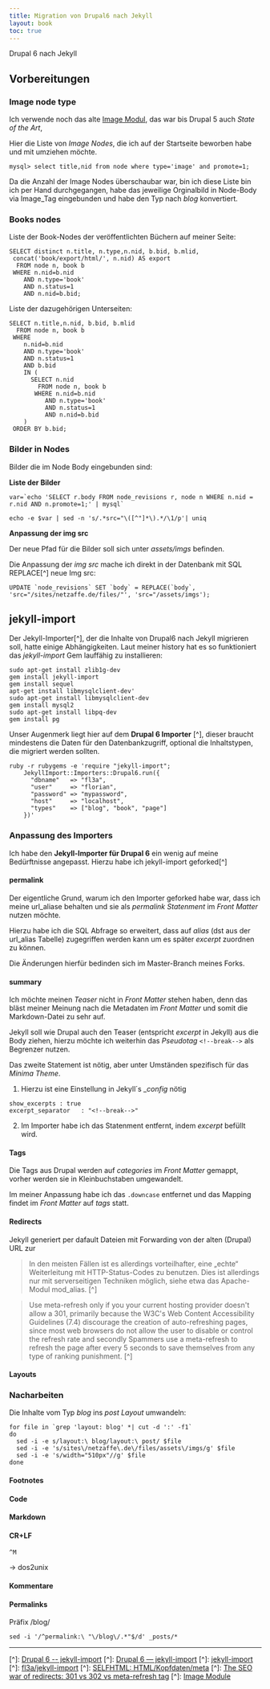 ```yaml
---
title: Migration von Drupal6 nach Jekyll
layout: book
toc: true
---
```


Drupal 6 nach Jekyll
<!--break-->

## Vorbereitungen

### Image node type

Ich verwende noch das alte [Image Modul](), das war bis Drupal 5 auch _State of the Art_, 


Hier die Liste von _Image Nodes_, die ich auf der Startseite beworben habe und mit umziehen möchte. <!--more-->

```
mysql> select title,nid from node where type='image' and promote=1; 

```

Da die Anzahl der Image Nodes überschaubar war, bin ich diese Liste bin ich per Hand durchgegangen,
habe das jeweilige Orginalbild in Node-Body via Image_Tag eingebunden und habe den Typ nach _blog_ konvertiert.

### Books nodes

Liste der Book-Nodes der veröffentlichten Büchern auf meiner Seite:

```
SELECT distinct n.title, n.type,n.nid, b.bid, b.mlid, 
 concat('book/export/html/', n.nid) AS export 
  FROM node n, book b 
 WHERE n.nid=b.nid 
    AND n.type='book' 
    AND n.status=1 
    AND n.nid=b.bid;
```

Liste der dazugehörigen Unterseiten:

```
SELECT n.title,n.nid, b.bid, b.mlid 
  FROM node n, book b 
 WHERE 
    n.nid=b.nid 
    AND n.type='book' 
    AND n.status=1 
    AND b.bid 
    IN (
      SELECT n.nid 
        FROM node n, book b 
       WHERE n.nid=b.nid 
          AND n.type='book' 
          AND n.status=1 
          AND n.nid=b.bid
    ) 
 ORDER BY b.bid;
```

### Bilder in Nodes 

Bilder die im Node Body eingebunden sind:

**Liste der Bilder**


```
var=`echo 'SELECT r.body FROM node_revisions r, node n WHERE n.nid = r.nid AND n.promote=1;' | mysql`              
```

```
echo -e $var | sed -n 's/.*src="\([^"]*\).*/\1/p'| uniq 
```

**Anpassung der img src**

Der neue Pfad für die Bilder soll sich unter _assets/imgs_ befinden.

Die Anpassung der _img src_ mache ich direkt in der Datenbank mit SQL REPLACE[^] neue Img src:

```
UPDATE `node_revisions` SET `body` = REPLACE(`body`, 'src="/sites/netzaffe.de/files/"', 'src="/assets/imgs'); 
```

## jekyll-import

Der Jekyll-Importer[^], der die Inhalte von Drupal6 nach Jekyll migrieren soll, hatte einige Abhängigkeiten.
Laut meiner history hat es so funktioniert das _jekyll-import_ Gem lauffähig zu installieren:

```
sudo apt-get install zlib1g-dev
gem install jekyll-import
gem install sequel
apt-get install libmysqlclient-dev'
sudo apt-get install libmysqlclient-dev
gem install mysql2
sudo apt-get install libpq-dev
gem install pg
```


Unser Augenmerk liegt hier auf dem  **Drupal 6 Importer** [^], dieser braucht mindestens die Daten für den Datenbankzugriff,
optional die Inhaltstypen, die migriert werden sollten.

```
ruby -r rubygems -e 'require "jekyll-import";
    JekyllImport::Importers::Drupal6.run({
      "dbname"   => "fl3a",
      "user"     => "florian",
      "password" => "mypassword",
      "host"     => "localhost",
      "types"    => ["blog", "book", "page"]
    })'
```

### Anpassung des Importers

Ich habe den **Jekyll-Importer für Drupal 6** ein wenig auf meine Bedürftnisse angepasst.
Hierzu habe ich jekyll-ímport geforked[^]

#### permalink

Der eigentliche Grund, warum ich den Importer geforked habe war, dass ich meine url_aliase behalten 
und sie als _permalink Statenment_ im _Front Matter_ nutzen möchte.

Hierzu habe ich die SQL Abfrage so erweitert, dass auf _alias_ (dst aus der url_alias Tabelle) zugegriffen werden kann
um es später _excerpt_ zuordnen zu können.

Die Änderungen hierfür bedinden sich im Master-Branch meines Forks.


#### summary

Ich möchte meinen _Teaser_ nicht in _Front Matter_ stehen haben, denn das bläst meiner Meinung nach
die Metadaten im _Front Matter_ und somit die Markdown-Datei zu sehr auf.

Jekyll soll wie Drupal auch den Teaser (entspricht _excerpt_ in Jekyll) aus die Body ziehen, 
hierzu möchte ich weiterhin das _Pseudotag_ `<!--break-->` als Begrenzer nutzen.

Das zweite Statement ist nötig, aber unter Umständen spezifisch für das _Minima Theme_.

1. Hierzu ist eine Einstellung in Jekyll´s __config_ nötig
  ```
show_excerpts : true
excerpt_separator   : "<!--break-->"
  ```
2. Im Importer habe ich das Statenment entfernt, indem _excerpt_ befüllt wird.

#### Tags

Die Tags aus Drupal werden auf _categories_ im _Front Matter_ gemappt, vorher werden sie in Kleinbuchstaben umgewandelt.

Im meiner Anpassung habe ich das `.downcase` entfernet und das Mapping findet im _Front Matter_ auf _tags_ statt.

#### Redirects 

Jekyll generiert per dafault Dateien mit Forwarding von der alten (Drupal) URL zur 

> In den meisten Fällen ist es allerdings vorteilhafter, eine „echte“ Weiterleitung mit HTTP-Status-Codes zu benutzen. 
> Dies ist allerdings nur mit serverseitigen Techniken möglich, siehe etwa das Apache-Modul mod_alias. [^]


> Use meta-refresh only if you your current hosting provider doesn't allow a 301, 
> primarily because the W3C's Web Content Accessibility Guidelines (7.4) 
> discourage the creation of auto-refreshing pages, 
> since most web browsers do not allow the user to disable or control the refresh rate 
> and secondly Spammers use a meta-refresh to refresh the page after every 5 seconds 
> to save themselves from any type of ranking punishment. [^]

#### Layouts

### Nacharbeiten

Die Inhalte vom Typ *blog* ins  *post Layout* umwandeln:


```
for file in `grep 'layout: blog' *| cut -d ':' -f1`
do
  sed -i -e s/layout:\ blog/layout:\ post/ $file
  sed -i -e 's/sites\/netzaffe\.de\/files/assets\/imgs/g' $file
  sed -i -e 's/width="510px"//g' $file
done
```

#### Footnotes


#### Code

#### Markdown

#### CR+LF

`^M`

-> dos2unix

#### Kommentare

#### Permalinks


Präfix /blog/
```
sed -i '/^permalink:\ "\/blog\/.*"$/d' _posts/* 
```
* * *


[^]: [Drupal 6 -- jekyll-import](https://import.jekyllrb.com/docs/drupal6/)
[^]: [Drupal 6 &mdash; jekyll-import](https://import.jekyllrb.com/docs/drupal6/)
[^]: [jekyll-import](https://github.com/jekyll/jekyll-import)
[^]: [fl3a/jekyll-import](https://github.com/fl3a/jekyll-import)
[^]: [SELFHTML: HTML/Kopfdaten/meta](https://wiki.selfhtml.org/wiki/HTML/Kopfdaten/meta)
[^]: [The SEO war of redirects: 301 vs 302 vs meta-refresh tag](https://www.redalkemi.com/blog/post/the-seo-war-of-redirects-301-vs-302-vs-meta-refresh-tag)
[^]: [Image Module](https://www.drupal.org/project/image)
